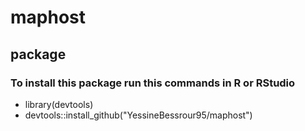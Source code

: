 # maphost
## package

### To install this package run this commands in R or RStudio
  - library(devtools)
  - devtools::install_github("YessineBessrour95/maphost")
